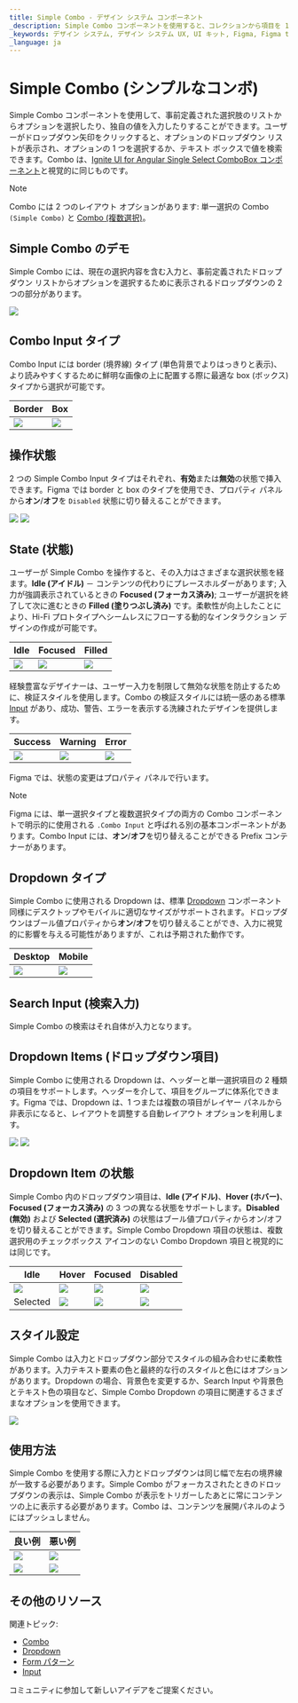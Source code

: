 ```yaml
---
title: Simple Combo - デザイン システム コンポーネント
_description: Simple Combo コンポーネントを使用すると、コレクションから項目を 1 つ選択できます。
_keywords: デザイン システム, デザイン システム UX, UI キット, Figma, Figma to Angular, Figma からコードをエクスポート, Figma to HTML, Figma UI キット, Ignite UI for Angular, Angular, Angular デザイン システム, Angular 用のデザイン キット, Figma HTML
_language: ja
---
```


# Simple Combo (シンプルなコンボ)

Simple Combo コンポーネントを使用して、事前定義された選択肢のリストからオプションを選択したり、独自の値を入力したりすることができます。ユーザーがドロップダウン矢印をクリックすると、オプションのドロップダウン リストが表示され、オプションの 1 つを選択するか、テキスト ボックスで値を検索できます。Combo は、[Ignite UI for Angular Single Select ComboBox コンポーネント](https://jp.infragistics.com/products/ignite-ui-angular/angular/components/simple-combo.html)と視覚的に同じものです。

> [!Note]
> Combo には 2 つのレイアウト オプションがあります: 単一選択の Combo `(Simple Combo)` と [Combo (複数選択)](combo.md)。

## Simple Combo のデモ

Simple Combo には、現在の選択内容を含む入力と、事前定義されたドロップダウン リストからオプションを選択するために表示されるドロップダウンの 2 つの部分があります。

<img class="responsive-img" src="../images/simple-combo_demo.png" srcset="../images/simple-combo_demo@2x.png 2x" />

## Combo Input タイプ

Combo Input には border (境界線) タイプ (単色背景でよりはっきりと表示)、より読みやすくするために鮮明な画像の上に配置する際に最適な box (ボックス) タイプから選択が可能です。

| Border | Box |
| ------- | ------- |
| <img class="responsive-img" src="../images/simple-combo_border.png" srcset="../images/simple-combo_border@2x.png 2x" /> | <img class="responsive-img" src="../images/simple-combo_box.png" srcset="../images/simple-combo_box@2x.png 2x" /> |

## 操作状態

2 つの Simple Combo Input タイプはそれぞれ、**有効**または**無効**の状態で挿入できます。Figma では border と box のタイプを使用でき、プロパティ パネルから**オン**/**オフ**を `Disabled` 状態に切り替えることができます。

<img class="responsive-img" src="../images/combo_enabledstate.png" srcset="../images/combo_enabledstate@2x.png 2x" />
<img class="responsive-img" src="../images/combo_disabledstate.png" srcset="../images/combo_disabledstate@2x.png 2x" />

## State (状態)

ユーザーが Simple Combo を操作すると、その入力はさまざまな選択状態を経ます。**Idle (アイドル)** － コンテンツの代わりにプレースホルダーがあります; 入力が強調表示されているときの **Focused (フォーカス済み)**; ユーザーが選択を終了して次に進むときの **Filled (塗りつぶし済み)** です。柔軟性が向上したことにより、Hi-Fi プロトタイプへシームレスにフローする動的なインタラクション デザインの作成が可能です。

| Idle | Focused | Filled | 
| ------- | ------- | ------- |
| <img class="responsive-img" src="../images/simple-combo_idle.png" srcset="../images/simple-combo_idle@2x.png 2x" /> | <img class="responsive-img" src="../images/simple-combo_focused.png" srcset="../images/simple-combo_focused@2x.png 2x" /> | <img class="responsive-img" src="../images/simple-combo_filled.png" srcset="../images/simple-combo_filled@2x.png 2x" /> |

経験豊富なデザイナーは、ユーザー入力を制限して無効な状態を防止するために、検証スタイルを使用します。Combo の検証スタイルには統一感のある標準 [Input](input.md) があり、成功、警告、エラーを表示する洗練されたデザインを提供します。

| Success | Warning | Error | 
| ------- | ------- | ------- |
| <img class="responsive-img" src="../images/simple-combo_success.png" srcset="../images/simple-combo_success@2x.png 2x" /> | <img class="responsive-img" src="../images/simple-combo_warning.png" srcset="../images/simple-combo_warning@2x.png 2x" /> | <img class="responsive-img" src="../images/simple-combo_error.png" srcset="../images/simple-combo_error@2x.png 2x" /> |

Figma では、状態の変更はプロパティ パネルで行います。

> [!Note]
> Figma には、単一選択タイプと複数選択タイプの両方の Combo コンポーネントで明示的に使用される `.Combo Input` と呼ばれる別の基本コンポーネントがあります。Combo Input には、**オン**/**オフ**を切り替えることができる Prefix コンテナーがあります。

## Dropdown タイプ

Simple Combo に使用される Dropdown は、標準 [Dropdown](dropdown.md) コンポーネント同様にデスクトップやモバイルに適切なサイズがサポートされます。ドロップダウンはブール値プロパティから**オン**/**オフ**を切り替えることができ、入力に視覚的に影響を与える可能性がありますが、これは予期された動作です。

| Desktop | Mobile |
| ------- | ------- |
| <img class="responsive-img" src="../images/simple-combo_desktop.png" srcset="../images/simple-combo_desktop@2x.png 2x" /> | <img class="responsive-img" src="../images/simple-combo_mobile.png" srcset="../images/simple-combo_mobile@2x.png 2x" /> |

## Search Input (検索入力)

Simple Combo の検索はそれ自体が入力となります。

## Dropdown Items (ドロップダウン項目)

Simple Combo に使用される Dropdown は、ヘッダーと単一選択項目の 2 種類の項目をサポートします。ヘッダーを介して、項目をグループに体系化できます。Figma では、Dropdown は、1 つまたは複数の項目がレイヤー パネルから非表示になると、レイアウトを調整する自動レイアウト オプションを利用します。

<img class="responsive-img" src="../images/simple-combo_header.png" srcset="../images/simple-combo_header@2x.png 2x" />
<img class="responsive-img" src="../images/simple-combo_item.png" srcset="../images/simple-combo_item@2x.png 2x" />

## Dropdown Item の状態

Simple Combo 内のドロップダウン項目は、**Idle (アイドル)**、**Hover (ホバー)**、**Focused (フォーカス済み)** の 3 つの異なる状態をサポートします。**Disabled (無効)** および **Selected (選択済み)** の状態はブール値プロパティからオン/オフを切り替えることができます。Simple Combo Dropdown 項目の状態は、複数選択用のチェックボックス アイコンのない Combo Dropdown 項目と視覚的には同じです。

| Idle | Hover | Focused | Disabled |
| ---- | ----- | ------- | -------- |
| <img class="responsive-img" src="../images/simple-combo_item_idle.png" srcset="../images/simple-combo_item_idle@2x.png 2x" /> | <img class="responsive-img" src="../images/simple-combo_item_hover.png" srcset="../images/simple-combo_item_hover@2x.png 2x" /> | <img class="responsive-img" src="../images/simple-combo_item_focused.png" srcset="../images/simple-combo_item_focused@2x.png 2x" /> | <img class="responsive-img" src="../images/simple-combo_item_idle_disabled.png" srcset="../images/simple-combo_item_idle_disabled@2x.png 2x" /> |
| Selected | <img class="responsive-img" src="../images/simple-combo_item_selected.png" srcset="../images/simple-combo_item_selected@2x.png 2x" /> | <img class="responsive-img" src="../images/simple-combo_item_selected_hover.png" srcset="../images/simple-combo_item_selected_hover@2x.png 2x" /> | <img class="responsive-img" src="../images/simple-combo_item_selected_focused.png" srcset="../images/simple-combo_item_selected_focused@2x.png 2x" /> |

## スタイル設定

Simple Combo は入力とドロップダウン部分でスタイルの組み合わせに柔軟性があります。入力テキスト要素の色と最終的な行のスタイルと色にはオプションがあります。Dropdown の場合、背景色を変更するか、Search Input や背景色とテキスト色の項目など、Simple Combo Dropdown の項目に関連するさまざまなオプションを使用できます。

<img class="responsive-img" src="../images/simple-combo_styling.png" srcset="../images/simple-combo_styling@2x.png 2x" />

## 使用方法

Simple Combo を使用する際に入力とドロップダウンは同じ幅で左右の境界線が一致する必要があります。Simple Combo がフォーカスされたときのドロップダウンの表示は、Simple Combo が表示をトリガーしたあとに常にコンテンツの上に表示する必要があります。Combo は、コンテンツを展開パネルのようにはプッシュしません。

| 良い例                                                                           | 悪い例                                                                            |
| ---------------------------------------------------------------------------- | -------------------------------------------------------------------------------- |
| <img class="responsive-img" src="../images/simple-combo_do1.png" srcset="../images/simple-combo_do1@2x.png 2x" /> | <img class="responsive-img" src="../images/simple-combo_dont1.png" srcset="../images/simple-combo_dont1@2x.png 2x" /> |
| <img class="responsive-img" src="../images/simple-combo_do2.png" srcset="../images/simple-combo_do2@2x.png 2x" /> | <img class="responsive-img" src="../images/simple-combo_dont2.png" srcset="../images/simple-combo_dont2@2x.png 2x" /> |

## その他のリソース

関連トピック:

- [Combo](combo.md)
- [Dropdown](dropdown.md)
- [Form パターン](../patterns/form.md)
- [Input](input.md)
  <div class="divider--half"></div>

コミュニティに参加して新しいアイデアをご提案ください。
